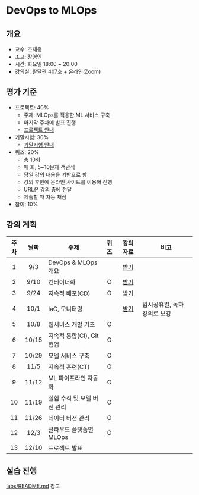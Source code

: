 # DevOps to MLOps


## 개요

- 교수: 조재용
- 조교: 장영인
- 시간: 화요일 18:00 ~ 20:00
- 강의실: 팔달관 407호 + 온라인(Zoom)


## 평가 기준

- 프로젝트: 40%
  - 주제: MLOps를 적용한 ML 서비스 구축
  - 마지막 주차에 발표 진행
  - [프로젝트 안내](PROJECT.md)
- 기말시험: 30%
  - [기말시험 안내](FINAL_EXAM.md)
- 퀴즈: 20%
  - 총 10회
  - 매 회, 5~10문제 객관식
  - 당일 강의 내용을 기반으로 함
  - 강의 후반에 온라인 사이트를 이용해 진행
  - URL은 강의 중에 전달
  - 제출할 때 자동 채점
- 참여: 10%


## 강의 계획

| 주차 | 날짜 | 주제 | 퀴즈 | 강의 자료 | 비고 |
| :-: | :-: | --- | :-: | :-: | --- |
| 1 | 9/3 | DevOps & MLOps 개요 |  | [받기](https://drive.google.com/file/d/1y9JCPnSdDQS-Whd1O8jIND24sKquDeDY/view?usp=sharing) | |
| 2 | 9/10 | 컨테이너화 | O | [받기](https://drive.google.com/file/d/1HvKxXq8qP2S8gu6TtvzKT4zLPDlGFCwq/view?usp=drive_link) | |
| 3 | 9/24 | 지속적 배포(CD) | O | [받기](https://drive.google.com/file/d/1pLpPUuE-WzQ_Lcj6VTumiHHakr7XGHmx/view?usp=drive_link) | |
| 4 | 10/1 | IaC, 모니터링 | | [받기](https://drive.google.com/file/d/1a_2Xc1PRv4A9d_wGIo760zFYuDS3WVtl/view?usp=drive_link) | 임시공휴일, 녹화 강의로 보강 |
| 5 | 10/8 | 웹서비스 개발 기초 | O | | |
| 6 | 10/15 | 지속적 통합(CI), Git 협업 | O | | |
| 7 | 10/29 | 모델 서비스 구축 | O | | |
| 8 | 11/5 | 지속적 훈련(CT) | O | | |
| 9 | 11/12 | ML 파이프라인 자동화 | O | | |
| 10 | 11/19 | 실험 추적 및 모델 버전 관리 | O | | |
| 11 | 11/26 | 데이터 버전 관리 | O | | |
| 12 | 12/3 | 클라우드 플랫폼별 MLOps | O | | |
| 13 | 12/10 | 프로젝트 발표 | | | |


## 실습 진행

[labs/README.md](labs/README.md) 참고